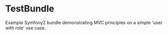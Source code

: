 TestBundle
==========

Example Symfony2 bundle demonstrating MVC principles on a simple 'user with role' use case.
